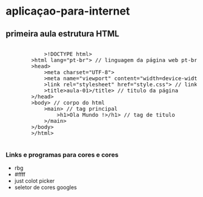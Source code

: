 # aplicaçao-para-internet

## primeira aula estrutura HTML

<pre>
            
            >!DOCTYPE html>
        >html lang="pt-br"> // linguagem da página web pt-br 
        >head> 
            >meta charset="UTF-8">
            >meta name="viewport" content="width=device-width, initial-scale=1.0">
            >link rel="stylesheet" href="style.css"> // link de style
            >title>aula-01>/title> // titulo da página 
        >/head>
        >body> // corpo do html
            >main> // tag principal 
                >h1>Ola Mundo !>/h1> // tag de titulo 
            >/main>
        >/body>
        >/html>

</pre> 

### Links e programas para cores e cores

- rbg 
- #ffff
- just colot picker
- seletor de cores googles




